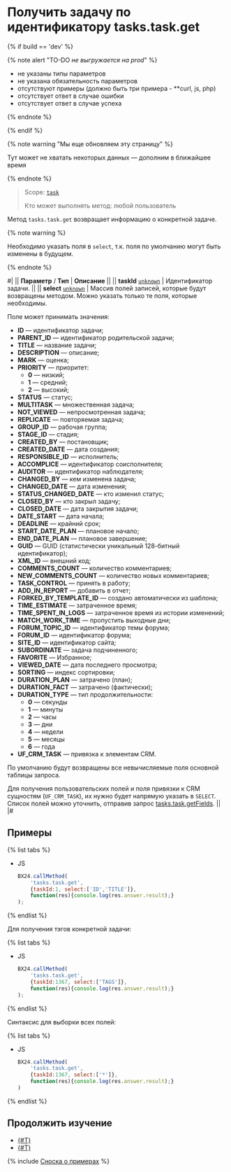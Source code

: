 # Получить задачу по идентификатору tasks.task.get

{% if build == 'dev' %}

{% note alert "TO-DO _не выгружается на prod_" %}

- не указаны типы параметров
- не указана обязательность параметров
- отсутствуют примеры (должно быть три примера - **curl, js, php)
- отсутствует ответ в случае ошибки
- отсутствует ответ в случае успеха
 
{% endnote %}

{% endif %}

{% note warning "Мы еще обновляем эту страницу" %}

Тут может не хватать некоторых данных — дополним в ближайшее время

{% endnote %}

> Scope: [`task`](../scopes/permissions.md)
>
> Кто может выполнять метод: любой пользователь

Метод `tasks.task.get` возвращает информацию о конкретной задаче.

{% note warning %}

Необходимо указать поля в `select`, т.к. поля по умолчанию могут быть изменены в будущем.

{% endnote %}

#|
|| **Параметр** / **Тип** | **Описание** ||
|| **taskId**
[`unknown`](../data-types.md) | Идентификатор задачи. ||
|| **select**
[`unknown`](../data-types.md) | Массив полей записей, которые будут возвращены методом. Можно указать только те поля, которые необходимы. 

Поле может принимать значения: 
- **ID** — идентификатор задачи; 
- **PARENT_ID** — идентификатор родительской задачи; 
- **TITLE** — название задачи; 
- **DESCRIPTION** — описание; 
- **MARK** — оценка; 
- **PRIORITY** — приоритет:
    - **0** — низкий;
    - **1** — средний;
    - **2** — высокий;
- **STATUS** — статус; 
- **MULTITASK** — множественная задача; 
- **NOT_VIEWED** — непросмотренная задача; 
- **REPLICATE** — повторяемая задача; 
- **GROUP_ID** — рабочая группа; 
- **STAGE_ID** — стадия; 
- **CREATED_BY** — постановщик; 
- **CREATED_DATE** — дата создания; 
- **RESPONSIBLE_ID** — исполнитель; 
- **ACCOMPLICE** — идентификатор соисполнителя; 
- **AUDITOR** — идентификатор наблюдателя; 
- **CHANGED_BY** — кем изменена задача; 
- **CHANGED_DATE** — дата изменения; 
- **STATUS_CHANGED_DATE** — кто изменил статус; 
- **CLOSED_BY** — кто закрыл задачу; 
- **CLOSED_DATE** — дата закрытия задачи; 
- **DATE_START** — дата начала; 
- **DEADLINE** — крайний срок; 
- **START_DATE_PLAN** — плановое начало; 
- **END_DATE_PLAN** —  плановое завершение; 
- **GUID** — GUID (статистически уникальный 128-битный идентификатор); 
- **XML_ID** — внешний код; 
- **COMMENTS_COUNT** — количество комментариев; 
- **NEW_COMMENTS_COUNT** — количество новых комментариев; 
- **TASK_CONTROL** — принять в работу; 
- **ADD_IN_REPORT** — добавить в отчет; 
- **FORKED_BY_TEMPLATE_ID** — создано автоматически из шаблона; 
- **TIME_ESTIMATE** — затраченное время; 
- **TIME_SPENT_IN_LOGS** — затраченное время из истории изменений; 
- **MATCH_WORK_TIME** — пропустить выходные дни; 
- **FORUM_TOPIC_ID** — идентификатор темы форума; 
- **FORUM_ID** — идентификатор форума; 
- **SITE_ID** — идентификатор сайта; 
- **SUBORDINATE** — задача подчиненного; 
- **FAVORITE** — Избранное; 
- **VIEWED_DATE** — дата последнего просмотра; 
- **SORTING** — индекс сортировки; 
- **DURATION_PLAN** — затрачено (план); 
- **DURATION_FACT** — затрачено (фактически); 
- **DURATION_TYPE** — тип продолжительности:
    - **0** — секунды
    - **1** — минуты
    - **2** — часы
    - **3** — дни
    - **4** — недели
    - **5** — месяцы
    - **6** — года
- **UF_CRM_TASK** — привязка к элементам CRM.

По умолчанию будут возвращены все невычисляемые поля основной таблицы запроса.

Для получения пользовательских полей и поля привязки к CRM сущностям (`UF_CRM_TASK`), их нужно будет напрямую указать в `SELECT`. Список полей можно уточнить, отправив запрос [tasks.task.getFields](./tasks-task-get-fields.md). ||
|#

## Примеры

{% list tabs %}

- JS

    ```js
    BX24.callMethod(
        'tasks.task.get',
        {taskId:1, select:['ID','TITLE']},
        function(res){console.log(res.answer.result);}
    );
    ```

{% endlist %}

Для получения тэгов конкретной задачи:

{% list tabs %}

- JS

    ```js
    BX24.callMethod(
        'tasks.task.get',
        {taskId:1367, select:['TAGS']},
        function(res){console.log(res.answer.result);}
    );
    ```

{% endlist %}

Синтаксис для выборки всех полей:

{% list tabs %}

- JS

    ```js
    BX24.callMethod(
        'tasks.task.get',
        {taskId:1367, select:['*']},
        function(res){console.log(res.answer.result);}
    )
    ```

{% endlist %}

## Продолжить изучение

- [{#T}](../../tutorials/tasks/how-to-create-task-with-file.md)
- [{#T}](../../tutorials/tasks/how-to-connect-task-to-spa.md)

{% include [Сноска о примерах](../../_includes/examples.md) %}